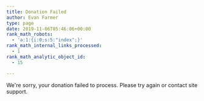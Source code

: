 ```yaml
---
title: Donation Failed
author: Evan Farmer
type: page
date: 2019-11-06T05:46:06+00:00
rank_math_robots:
  - 'a:1:{i:0;s:5:"index";}'
rank_math_internal_links_processed:
  - 1
rank_math_analytic_object_id:
  - 15

---
```

We're sorry, your donation failed to process. Please try again or contact site support.